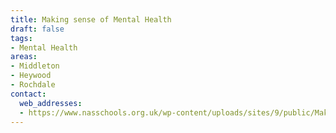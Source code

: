 ```yaml
---
title: Making sense of Mental Health
draft: false
tags:
- Mental Health
areas:
- Middleton
- Heywood
- Rochdale
contact:
  web_addresses:
  - https://www.nasschools.org.uk/wp-content/uploads/sites/9/public/Making-Sense-of-Mental-Health.pdf
---
```

